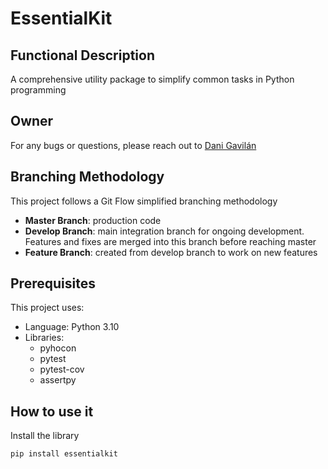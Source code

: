 # EssentialKit

## Functional Description
A  comprehensive utility package to simplify common tasks in Python programming

## Owner
For any bugs or questions, please reach out to [Dani Gavilán](danigavipedro96@gmail.com)

## Branching Methodology
This project follows a Git Flow simplified branching methodology
- **Master Branch**: production code
- **Develop Branch**: main integration branch for ongoing development. Features and fixes are merged into this branch before reaching master
- **Feature Branch**: created from develop branch to work on new features

## Prerequisites
This project uses:
- Language: Python 3.10
- Libraries: 
  - pyhocon
  - pytest
  - pytest-cov
  - assertpy

## How to use it
Install the library

```bash
pip install essentialkit
```

